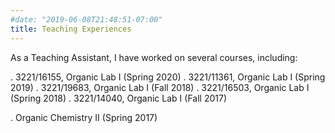 ```yaml
---
#date: "2019-06-08T21:48:51-07:00"
title: Teaching Experiences
---
```


As a Teaching Assistant, I have worked on several courses, including:

. 3221/16155, Organic Lab I (Spring 2020)
. 3221/11361, Organic Lab I (Spring 2019)
. 3221/19683, Organic Lab I (Fall 2018)
. 3221/16503, Organic Lab I (Spring 2018)
. 3221/14040, Organic Lab I (Fall 2017)

. Organic Chemistry II (Spring 2017)